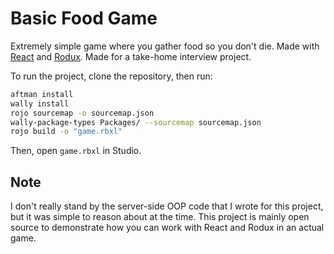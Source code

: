# Basic Food Game

Extremely simple game where you gather food so you don't die. Made with [React](https://github.com/jsdotlua/react-lua) and [Rodux](https://github.com/Roblox/rodux). Made for a take-home interview project.

To run the project, clone the repository, then run:

```bash
aftman install
wally install
rojo sourcemap -o sourcemap.json
wally-package-types Packages/ --sourcemap sourcemap.json
rojo build -o "game.rbxl"
```

Then, open `game.rbxl` in Studio.

## Note
I don't really stand by the server-side OOP code that I wrote for this project, but it was simple to reason about at the time. This project is mainly open source to demonstrate how you can work with React and Rodux in an actual game.
